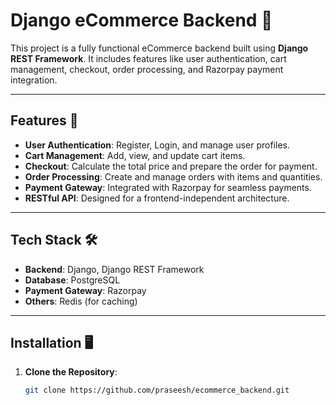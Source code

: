 # Django eCommerce Backend 🛒

This project is a fully functional eCommerce backend built using **Django REST Framework**. It includes features like user authentication, cart management, checkout, order processing, and Razorpay payment integration.

---

## Features 🚀

- **User Authentication**: Register, Login, and manage user profiles.
- **Cart Management**: Add, view, and update cart items.
- **Checkout**: Calculate the total price and prepare the order for payment.
- **Order Processing**: Create and manage orders with items and quantities.
- **Payment Gateway**: Integrated with Razorpay for seamless payments.
- **RESTful API**: Designed for a frontend-independent architecture.

---



## Tech Stack 🛠️

- **Backend**: Django, Django REST Framework
- **Database**: PostgreSQL
- **Payment Gateway**: Razorpay
- **Others**: Redis (for caching)


---

## Installation 🖥️

1. **Clone the Repository**:
   ```bash
   git clone https://github.com/praseesh/ecommerce_backend.git
